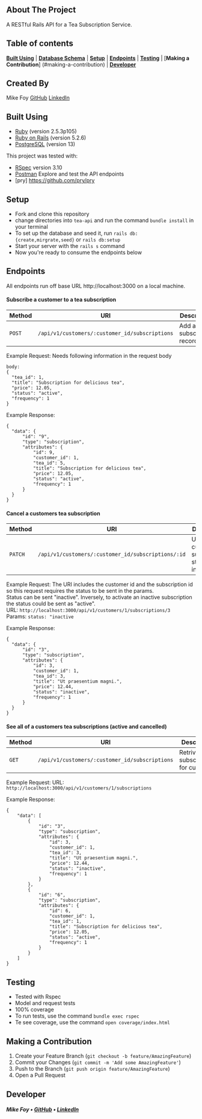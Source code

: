 <!-- ABOUT THE PROJECT -->
## About The Project
A RESTful Rails API for a Tea Subscription Service.

## Table of contents
[**Built Using**](#built-using) |
[**Database Schema**](#database-schema) |
[**Setup**](#setup) |
[**Endpoints**](#endpoints) |
[**Testing**](#testing) |
[**Making a Contribution**] (#making-a-contribution) |
[**Developer**](#developer)

<!-- DEVELOPERS -->
## Created By
Mike Foy [GitHub](https://github.com/foymikek) [LinkedIn](https://www.linkedin.com/in/michael-foy-707ba7b4/)


## Built Using
* [Ruby](https://www.ruby-lang.org/en/documentation/) (version 2.5.3p105)
* [Ruby on Rails](https://rubyonrails.org/) (version 5.2.6)
* [PostgreSQL](https://www.postgresql.org/) (version 13)

This project was tested with:
* [RSpec](https://github.com/rspec/rspec-rails) version 3.10
* [Postman](https://www.postman.com/) Explore and test the API endpoints
* [pry] https://github.com/pry/pry

## Setup
- Fork and clone this repository
- change directories into `tea-api` and run the command `bundle install` in your terminal
- To set up the database and seed it, run `rails db:{create,mirgrate,seed}` or `rails db:setup`
- Start your server with the `rails s` command
- Now you're ready to consume the endpoints below

## Endpoints

All endpoints run off base URL http://localhost:3000 on a local machine.
#### Subscribe a customer to a tea subscription
| Method   | URI                                      | Description                              |
| -------- | ---------------------------------------- | ---------------------------------------- |
| `POST` | `/api/v1/customers/:customer_id/subscriptions`| Add a subscription record |

Example Request:
Needs following information in the request body
```
body:
{
  "tea_id": 1,
  "title": "Subscription for delicious tea",
  "price": 12.05,
  "status": "active",
  "frequency": 1
}
```
Example Response:
```
{
  "data": {
      "id": "9",
      "type": "subscription",
      "attributes": {
          "id": 9,
          "customer_id": 1,
          "tea_id": 5,
          "title": "Subscription for delicious tea",
          "price": 12.05,
          "status": "active",
          "frequency": 1
      }
  }
}
```
#### Cancel a customers tea subscription
| Method   | URI                                      | Description                              |
| -------- | ---------------------------------------- | ---------------------------------------- |
| `PATCH` | `/api/v1/customers/:customer_id/subscriptions/:id`| Updates the customer's subscription status to inactive |

Example Request:
The URI includes the customer id and the subscription id so this request requires the status to be sent in the params.  
Status can be sent "inactive". Inversely, to activate an inactive subscription the status could be sent as "active".  
URL: `http://localhost:3000/api/v1/customers/1/subscriptions/3`  
Params: `status: "inactive`

Example Response:
```
{
  "data": {
      "id": "3",
      "type": "subscription",
      "attributes": {
          "id": 3,
          "customer_id": 1,
          "tea_id": 3,
          "title": "Ut praesentium magni.",
          "price": 12.44,
          "status": "inactive",
          "frequency": 1
      }
  }
}
```

#### See all of a customers tea subscriptions (active and cancelled)
| Method   | URI                                      | Description                              |
| -------- | ---------------------------------------- | ---------------------------------------- |
| `GET` | `/api/v1/customers/:customer_id/subscriptions`| Retrives all subscriptions for customer |



Example Request:
URL: `http://localhost:3000/api/v1/customers/1/subscriptions`

Example Response:
```
{
    "data": [
        {
            "id": "3",
            "type": "subscription",
            "attributes": {
                "id": 3,
                "customer_id": 1,
                "tea_id": 3,
                "title": "Ut praesentium magni.",
                "price": 12.44,
                "status": "inactive",
                "frequency": 1
            }
        },
        {
            "id": "6",
            "type": "subscription",
            "attributes": {
                "id": 6,
                "customer_id": 1,
                "tea_id": 1,
                "title": "Subscription for delicious tea",
                "price": 12.05,
                "status": "active",
                "frequency": 1
            }
        }
    ]
}
```

## Testing
- Tested with Rspec
- Model and request tests
- 100% coverage
- To run tests, use the command `bundle exec rspec`
- Te see coverage, use the command `open coverage/index.html`

## Making a Contribution
1. Create your Feature Branch (`git checkout -b feature/AmazingFeature`)
2. Commit your Changes (`git commit -m 'Add some AmazingFeature'`)
3. Push to the Branch (`git push origin feature/AmazingFeature`)
4. Open a Pull Request


## Developer
##### Mike Foy • [GitHub](https://github.com/foymikek) • [LinkedIn](https://www.linkedin.com/in/michael-foy-707ba7b4/)

